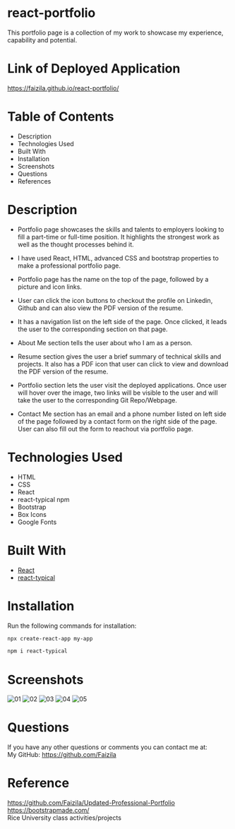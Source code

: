 # react-portfolio

This portfolio page is a collection of my work to showcase my experience, capability and potential. 

# Link of Deployed Application

https://faizila.github.io/react-portfolio/

# Table of Contents

* Description
* Technologies Used
* Built With
* Installation
* Screenshots
* Questions
* References

# Description

* Portfolio page showcases the skills and talents to employers looking to fill a part-time or full-time position. It highlights the strongest work as well as the thought processes behind it.

* I have used React, HTML, advanced CSS and bootstrap properties to make a professional portfolio page.

* Portfolio page has the name on the top of the page, followed by a picture and icon links.

* User can click the icon buttons to checkout the profile on Linkedin, Github and can also view the PDF version of the resume.

* It has a navigation list on the left side of the page. Once clicked, it leads the user to the corresponding section on that page.

* About Me section tells the user about who I am as a person.

* Resume section gives the user a brief summary of technical skills and projects. It also has a PDF icon that user can click to view and download the PDF version of the resume.

* Portfolio section lets the user visit the deployed applications. Once user will hover over the image, two links will be visible to the user and will take the user to the corresponding Git Repo/Webpage.

* Contact Me section has an email and a phone number listed on left side of the page followed by a contact form on the right side of the page. User can also fill out the form to reachout via portfolio page.

# Technologies Used

* HTML
* CSS
* React
* react-typical npm
* Bootstrap
* Box Icons
* Google Fonts

# Built With

* [React](https://reactjs.org/)
* [react-typical](https://www.npmjs.com/package/react-typical)

# Installation

Run the following commands for installation:

```bash
npx create-react-app my-app
```

```bash
npm i react-typical
```

# Screenshots

![01](https://user-images.githubusercontent.com/78191579/142964650-a7d17578-e3b3-48d3-9921-2ebe1d3578fd.JPG)
![02](https://user-images.githubusercontent.com/78191579/142964656-f773c2b7-1878-42c3-8c4e-cd92c554a164.JPG)
![03](https://user-images.githubusercontent.com/78191579/142964659-1c067b7a-5960-4fb4-89dc-a501f4cfbdb0.JPG)
![04](https://user-images.githubusercontent.com/78191579/142964666-1374a014-f451-49a2-94d8-9fcfb5a36cf8.JPG)
![05](https://user-images.githubusercontent.com/78191579/142964670-e8a89e2b-64c9-40a5-ae70-7181f9b2aff6.JPG)

# Questions

If you have any other questions or comments you can contact me at:
   <br>
   My GitHub: https://github.com/Faizila

# Reference

https://github.com/Faizila/Updated-Professional-Portfolio
<br>
https://bootstrapmade.com/
<br>
Rice University class activities/projects


